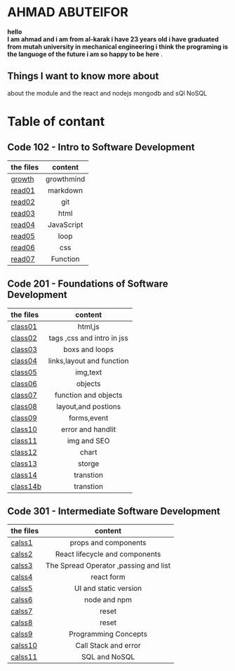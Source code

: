 # AHMAD ABUTEIFOR
**hello  
I am ahmad and i am from al-karak 
i have 23 years old i have graduated from mutah university
 in mechanical engineering i think the programing is the languoge of the future
i am so happy to be here** .

## Things I want to know more about 
about the module and the react and nodejs 
mongodb and sQl NoSQL


# Table of contant
## Code 102 - Intro to Software Development

| the files       | content     |
| :------------- | :----------: |
| [growth](https://ahmad-abuteifor.github.io/reading-notes/code102/growth)| growthmind |
|  [read01](https://ahmad-abuteifor.github.io/reading-notes/code102/read01) |markdown   |
| [read02](https://ahmad-abuteifor.github.io/reading-notes/code102/read02)   | git|
|  [read03](https://ahmad-abuteifor.github.io/reading-notes/code102/read03) | html   | 
| [read04](https://ahmad-abuteifor.github.io/reading-notes/code102/read04)   | JavaScript |
| [read05](https://ahmad-abuteifor.github.io/reading-notes/code102/read05) | loop |
| [read06](https://ahmad-abuteifor.github.io/reading-notes/code102/read06) | css |
| [read07](https://ahmad-abuteifor.github.io/reading-notes/code102/read07) | Function |  




## Code 201 - Foundations of Software Development

| the files       | content     |
| :------------- | :----------: |
| [class01](https://ahmad-abuteifor.github.io/reading-notes/code201/class01) | html,js |
| [class02](https://ahmad-abuteifor.github.io/reading-notes/code201/class02) | tags ,css and intro in jss |
| [class03](https://ahmad-abuteifor.github.io/reading-notes/code201/class03) | boxs and loops |
| [class04](https://ahmad-abuteifor.github.io/reading-notes/code201/class04)  | links,layout and function |
| [class05](https://ahmad-abuteifor.github.io/reading-notes/code201/class05) | img,text |
| [class06](https://ahmad-abuteifor.github.io/reading-notes/code201/class06)  | objects  |
| [class07](https://ahmad-abuteifor.github.io/reading-notes/code201/class07)| function and objects |
| [class08](https://ahmad-abuteifor.github.io/reading-notes/code201/class08)| layout,and postions |
| [class09](https://ahmad-abuteifor.github.io/reading-notes/code201/class09)| forms,event |
| [class10](https://ahmad-abuteifor.github.io/reading-notes/code201/class10)| error and handlit  |
 | [class11](https://ahmad-abuteifor.github.io/reading-notes/code201/class11)| img and SEO  |
  | [class12](https://ahmad-abuteifor.github.io/reading-notes/code201/class12)| chart |
  | [class13](https://ahmad-abuteifor.github.io/reading-notes/code201/class13)| storge |
  | [class14](https://ahmad-abuteifor.github.io/reading-notes/code201/class14)|transtion | 
  | [class14b](https://ahmad-abuteifor.github.io/reading-notes/code201/class14b)|transtion | 


##  Code 301 - Intermediate Software Development
 | the files       | content     |  
 | :------------- | :----------: |  
 | [calss1](https://ahmad-abuteifor.github.io/reading-notes/code301/reading01)|props and components | 
 | [calss2](https://ahmad-abuteifor.github.io/reading-notes/code301/reading02)|React lifecycle and components | 
 | [calss3](https://ahmad-abuteifor.github.io/reading-notes/code301/reading03)|The Spread Operator ,passing and list | 
 | [calss4](https://ahmad-abuteifor.github.io/reading-notes/code301/reading04)|react form| 
  | [calss5](https://ahmad-abuteifor.github.io/reading-notes/code301/reading05)| UI and static version | 
   | [calss6](https://ahmad-abuteifor.github.io/reading-notes/code301/reading06)| node and npm | 
   | [calss7](https://ahmad-abuteifor.github.io/reading-notes/code301/reading07)| reset | 
  | [calss8](https://ahmad-abuteifor.github.io/reading-notes/code301/reading08)| reset |
  | [calss9](https://ahmad-abuteifor.github.io/reading-notes/code301/reading09)| Programming Concepts  |    
  | [calss10](https://ahmad-abuteifor.github.io/reading-notes/code301/reading10)| Call Stack and error   |    
  | [calss11](https://ahmad-abuteifor.github.io/reading-notes/code301/reading11)| SQL and NoSQL |    
  

     
